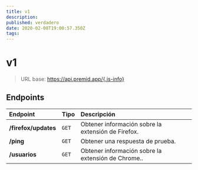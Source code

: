 ```yaml
---
title: v1
description:
published: verdadero
date: 2020-02-08T19:00:57.350Z
tags:
---
```


# v1

> URL base: https://api.premid.app/{.is-info}


## Endpoints

<table>
  <thead>
    <tr>
      <th style="text-align:left">Endpoint</th>
      <th style="text-align:left">Tipo</th>
      <th style="text-align:left">Descripción</th>
    </tr>
  </thead>
  <tbody>
    <tr>
      <td style="text-align:left"><b>/firefox/updates</b>
      </td>
      <td style="text-align:left"><code>GET</code></td>
      <td style="text-align:left">Obtener información sobre la extensión de Firefox.</td>
    </tr>
    <tr>
      <td style="text-align:left"><b>/ping</b>
      </td>
      <td style="text-align:left"><code>GET</code></td>
      <td style="text-align:left">Obtener una respuesta de prueba.</td>
    </tr>
    <tr>
      <td style="text-align:left"><b>/usuarios</b>
      </td>
      <td style="text-align:left"><code>GET</code></td>
      <td style="text-align:left">Obtener información sobre la extensión de Chrome..</td>
    </tr>
  </tbody>
</table>

